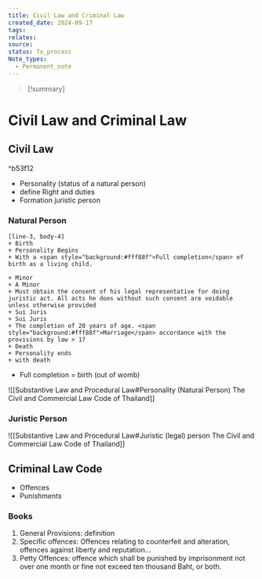 ```yaml
---
title: Civil Law and Criminal Law
created_date: 2024-09-17
tags: 
relates: 
source: 
status: To_process
Note_types:
  - Permanent_note
---
```

> [!summary]
> 

# Civil Law and Criminal Law


## Civil Law
^b53f12
- Personality (status of a natural person)
- define Right and duties
- Formation juristic person
### Natural Person
```timeline 
[line-3, body-4] 
+ Birth
+ Personality Begins
+ With a <span style="background:#fff88f">Full completion</span> of birth as a living child.

+ Minor
+ A Minor
+ Must obtain the consent of his legal representative for doing juristic act. All acts he does without such consent are voidable unless otherwise provided
+ Sui Juris
+ Sui Juris
+ The completion of 20 years of age. <span style="background:#fff88f">Marriage</span> accordance with the provisions by law > 17
+ Death
+ Personality ends
+ with death
```
- Full completion = birth (out of womb)

![[Substantive Law and Procedural Law#Personality (Natural Person) The Civil and Commercial Law Code of Thailand]]


### Juristic Person

![[Substantive Law and Procedural Law#Juristic (legal) person The Civil and Commercial Law Code of Thailand]]

## Criminal Law Code
- Offences
- Punishments

### Books
1. General Provisions: definition
2. Specific offences: Offences relating to counterfeit and alteration, offences against liberty and reputation…
3. Petty Offences: offence which shall be punished by imprisonment not over one month or fine not exceed ten thousand Baht, or both.
